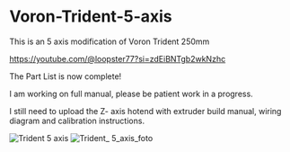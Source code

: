 # Voron-Trident-5-axis
This is an 5 axis modification of Voron Trident 250mm 

https://youtube.com/@loopster77?si=zdEiBNTgb2wkNzhc

The Part List is now complete!

I am working on full manual, please be patient work in a progress. 

I still need to upload the Z- axis hotend with extruder build manual, wiring diagram and calibration instructions. 


![Trident 5 axis](https://github.com/Buzzloopster/Voron-Trident-5-axis/assets/147974295/7b06920c-3dbe-4b38-a69f-46465ea3b29e)
![Trident_ 5_axis_foto](https://github.com/Buzzloopster/Voron-Trident-5-axis/assets/147974295/5af46770-2586-4164-8cbe-ade2170bd56f)
